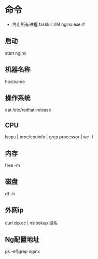 # 命令

- 终止所有进程
taskkill /IM nginx.exe /f

## 启动
start nginx

## 机器名称
hostname

## 操作系统
cat /etc/redhat-release

## CPU
lscpu | proc/cpuinfo | grep processor | wc -l

## 内存
free -m

## 磁盘
df -h

## 外网ip
curl cip.cc  | nslookup 域名

## Ng配置地址
ps -ef|grep nginx
